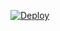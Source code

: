 [![Deploy](https://www.herokucdn.com/deploy/button.svg)](https://heroku.com/deploy?template=https://github.com/Aykhan121/Violetrenamebot)

